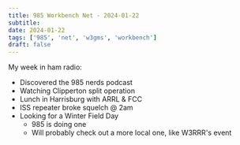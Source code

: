 ```yaml
---
title: 985 Workbench Net - 2024-01-22
subtitle: 
date: 2024-01-22
tags: ['985', 'net', 'w3gms', 'workbench']
draft: false
---
```


My week in ham radio:
- Discovered the 985 nerds podcast
- Watching Clipperton split operation
- Lunch in Harrisburg with ARRL & FCC
- ISS repeater broke squelch @ 2am
- Looking for a Winter Field Day
  - 985 is doing one
  - Will probably check out a more local one, like W3RRR's event
